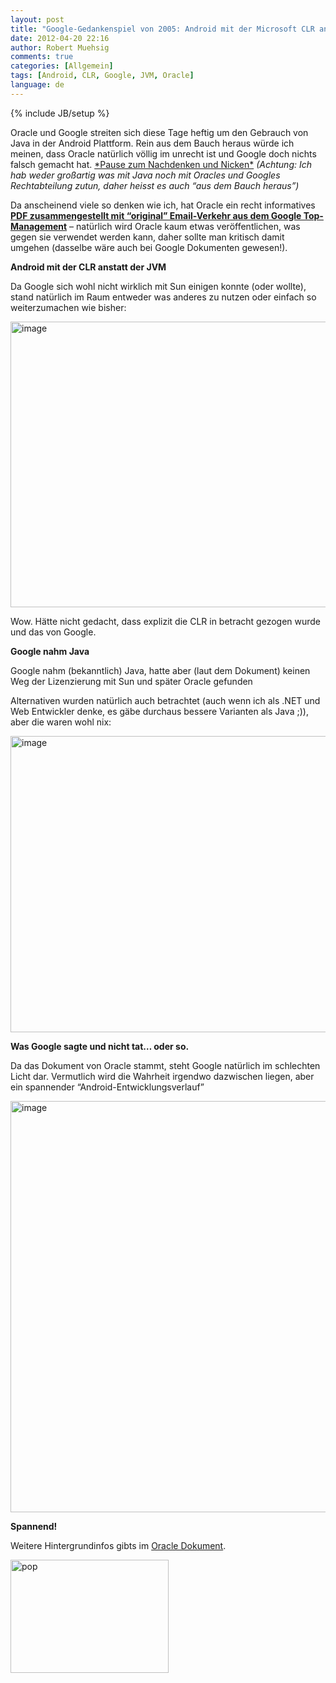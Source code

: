 ```yaml
---
layout: post
title: "Google-Gedankenspiel von 2005: Android mit der Microsoft CLR anstatt der JVM?"
date: 2012-04-20 22:16
author: Robert Muehsig
comments: true
categories: [Allgemein]
tags: [Android, CLR, Google, JVM, Oracle]
language: de
---
```

{% include JB/setup %}
<p>Oracle und Google streiten sich diese Tage heftig um den Gebrauch von Java in der Android Plattform. Rein aus dem Bauch heraus würde ich meinen, dass Oracle natürlich völlig im unrecht ist und Google doch nichts falsch gemacht hat. <u>*Pause zum Nachdenken und Nicken*</u>&nbsp;<em>(Achtung: Ich hab weder großartig was mit Java noch mit Oracles und Googles Rechtabteilung zutun, daher heisst es auch “aus dem Bauch heraus”)</em></p> <p>Da anscheinend viele so denken wie ich, hat Oracle ein recht informatives <a href="http://www.oracle.com/us/corporate/features/opening-slides-1592541.pdf"><strong>PDF zusammengestellt mit “original” Email-Verkehr aus dem Google Top-Management</strong></a> – natürlich wird Oracle kaum etwas veröffentlichen, was gegen sie verwendet werden kann, daher sollte man kritisch damit umgehen (dasselbe wäre auch bei Google Dokumenten gewesen!).</p> <p><strong>Android mit der CLR anstatt der JVM</strong></p> <p>Da Google sich wohl nicht wirklich mit Sun einigen konnte (oder wollte), stand natürlich im Raum entweder was anderes zu nutzen oder einfach so weiterzumachen wie bisher:</p> <p><a href="{{BASE_PATH}}/assets/wp-images-de/image1514.png"><img style="background-image: none; border-bottom: 0px; border-left: 0px; padding-left: 0px; padding-right: 0px; display: inline; border-top: 0px; border-right: 0px; padding-top: 0px" title="image" border="0" alt="image" src="{{BASE_PATH}}/assets/wp-images-de/image_thumb684.png" width="593" height="457"></a></p>  <p>Wow. Hätte nicht gedacht, dass explizit die CLR in betracht gezogen wurde und das von Google.</p> <p><strong>Google nahm Java</strong></p> <p>Google nahm (bekanntlich) Java, hatte aber (laut dem Dokument) keinen Weg der Lizenzierung mit Sun und später Oracle gefunden</p> <p>Alternativen wurden natürlich auch betrachtet (auch wenn ich als .NET und Web Entwickler denke, es gäbe durchaus bessere Varianten als Java ;)), aber die waren wohl nix:</p> <p><a href="{{BASE_PATH}}/assets/wp-images-de/image1515.png"><img style="background-image: none; border-bottom: 0px; border-left: 0px; padding-left: 0px; padding-right: 0px; display: inline; border-top: 0px; border-right: 0px; padding-top: 0px" title="image" border="0" alt="image" src="{{BASE_PATH}}/assets/wp-images-de/image_thumb685.png" width="604" height="474"></a></p> <p><strong>Was Google sagte und nicht tat… oder so.</strong></p> <p>Da das Dokument von Oracle stammt, steht Google natürlich im schlechten Licht dar. Vermutlich wird die Wahrheit irgendwo dazwischen liegen, aber ein spannender “Android-Entwicklungsverlauf”</p> <p><a href="{{BASE_PATH}}/assets/wp-images-de/image1516.png"><img style="background-image: none; border-bottom: 0px; border-left: 0px; padding-left: 0px; padding-right: 0px; display: inline; border-top: 0px; border-right: 0px; padding-top: 0px" title="image" border="0" alt="image" src="{{BASE_PATH}}/assets/wp-images-de/image_thumb686.png" width="614" height="658"></a></p> <p><strong>Spannend!</strong></p> <p>Weitere Hintergrundinfos gibts im <a href="http://www.oracle.com/us/corporate/features/opening-slides-1592541.pdf">Oracle Dokument</a>.</p> <p><a href="{{BASE_PATH}}/assets/wp-images-de/pop.gif"><img style="background-image: none; border-bottom: 0px; border-left: 0px; padding-left: 0px; padding-right: 0px; display: inline; border-top: 0px; border-right: 0px; padding-top: 0px" title="pop" border="0" alt="pop" src="{{BASE_PATH}}/assets/wp-images-de/pop_thumb.gif" width="253" height="181"></a></p>

